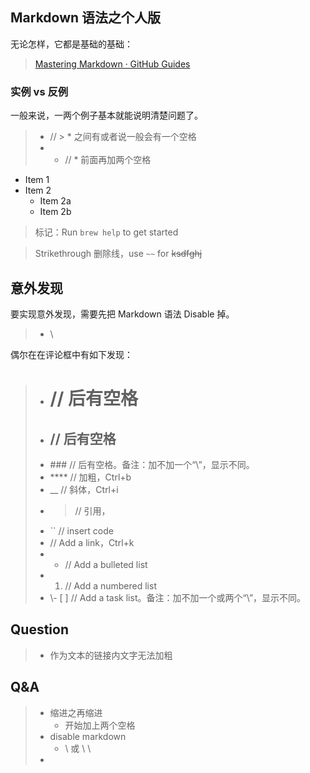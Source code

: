 
## Markdown 语法之个人版

无论怎样，它都是基础的基础：
> [Mastering Markdown · GitHub Guides](https://guides.github.com/features/mastering-markdown/)

### 实例 vs 反例
一般来说，一两个例子基本就能说明清楚问题了。

> * // > * 之间有或者说一般会有一个空格
> * 
>   * // * 前面再加两个空格

* Item 1
* Item 2
  * Item 2a
  * Item 2b

> 标记：Run `brew help` to get started

> Strikethrough 删除线，use `~~` for ~~ksdfghj~~

## 意外发现
要实现意外发现，需要先把 Markdown 语法 Disable 掉。
> * \

偶尔在在评论框中有如下发现：
> * # // 后有空格
> * ## // 后有空格
> * \### // 后有空格。备注：加不加一个“\”，显示不同。
> * **** // 加粗，Ctrl+b
> * __ // 斜体，Ctrl+i
> * > // 引用，
> * `` // insert code
> * [](url) // Add a link，Ctrl+k
> * - // Add a bulleted list
> * 1. // Add a numbered list
> * \\- [ ] // Add a task list。备注：加不加一个或两个“\”，显示不同。



## Question
> * 作为文本的链接内文字无法加粗

## Q&A 
> * 缩进之再缩进
>   * 开始加上两个空格
> * disable markdown
>   * \ 或 \ \
> * 

